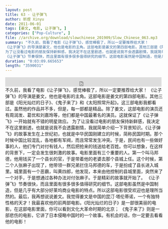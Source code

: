 ```yaml
---
layout: post
title: 63 - 让子弹飞
author: 昕煜 Xinyu
date: 2011-06-01
tags: [姜文, 电影, 让子弹飞, ]
categories: ["Pop-Culture", ]
file: //archive.org/download/slowchinese_201909/Slow_Chinese_063.mp3
summary: "不久前，我看了电影《让子弹飞》，感觉棒极了，所以一定要推荐给大家！
《让子弹飞》的导演是姜文，他也是电影的主角。这部电影是姜文的第四部电影。其他三部是《阳光灿烂的日子》、《鬼子来了》和《太阳照常升起》。这三部电影我都看过。虽然他的作品并不多，但是，每一部都是精品。除了姜文，这部电影的演员还有周润发、葛优和刘嘉玲等，他们都是中国最著名的演员。这就保证了《让子弹飞》一开始就有不错的明星效应。
为了让没看过电影的朋友保持新鲜感，我决定不在这里剧透，也就是说我不会透露剧情，我就简单介绍一下背景知识。《让子弹飞》的故事发生在上世纪初，也就是中华民国刚建立的时候，简称民国时期。那个时候中国比较混乱，各地都有军阀，而且常常发生冲突。于是，民间也有一些做好事的人，他们专门对付有钱人，然后把抢来的钱送给老百姓。你可以想象，在这样的背景下，一定会发生很刺激的故事。电影里面有三个重要的人。第一个叫马邦德，他用钱买了一个县长的官，于是带着他的老婆去那个县城上任。这个时候，第二个人张麻子出现了，他带领一群兄弟拦住马邦德的车，于是扮成了县长进入城里。城里面有一个恶霸，叫黄四郎，他发现，本来由他控制的县城里面，突然来了一个对手，于是想通过各种办法对付张麻子。于是精彩的故事就开始了。
《让子弹飞》节奏很快，而且里面有很多很多值得研究的细节。这部电影虽然是中国制造，但是几乎有大部分好莱坞商业电影的特点。所以这部电影很受欢迎也是理所当然的。最后，我再想说说姜文。我觉得姜文是中国的昆汀·塔伦蒂诺，一个有独特性格的天才！我最喜欢他的前两部电影。《阳光灿烂的日子》是一部很美丽的电影，在这部电影里面，你可以看到文化大革命时期的北京； 《鬼子来了》则是一部悲伤的电影，它讲了日本侵略中国时的一个故事。有机会的话，你一定要去看看他的电影！"
duration: "0:03:09.665653"
length: "3590031"
---
```


<iframe src="https://archive.org/embed/slowchinese_201909/Slow_Chinese_063.mp3" width="500" height="30" frameborder="0" webkitallowfullscreen="true" mozallowfullscreen="true" allowfullscreen></iframe>
不久前，我看了电影《让子弹飞》，感觉棒极了，所以一定要推荐给大家！
《让子弹飞》的导演是姜文，他也是电影的主角。这部电影是姜文的第四部电影。其他三部是《阳光灿烂的日子》、《鬼子来了》和《太阳照常升起》。这三部电影我都看过。虽然他的作品并不多，但是，每一部都是精品。除了姜文，这部电影的演员还有周润发、葛优和刘嘉玲等，他们都是中国最著名的演员。这就保证了《让子弹飞》一开始就有不错的明星效应。
为了让没看过电影的朋友保持新鲜感，我决定不在这里剧透，也就是说我不会透露剧情，我就简单介绍一下背景知识。《让子弹飞》的故事发生在上世纪初，也就是中华民国刚建立的时候，简称民国时期。那个时候中国比较混乱，各地都有军阀，而且常常发生冲突。于是，民间也有一些做好事的人，他们专门对付有钱人，然后把抢来的钱送给老百姓。你可以想象，在这样的背景下，一定会发生很刺激的故事。电影里面有三个重要的人。第一个叫马邦德，他用钱买了一个县长的官，于是带着他的老婆去那个县城上任。这个时候，第二个人张麻子出现了，他带领一群兄弟拦住马邦德的车，于是扮成了县长进入城里。城里面有一个恶霸，叫黄四郎，他发现，本来由他控制的县城里面，突然来了一个对手，于是想通过各种办法对付张麻子。于是精彩的故事就开始了。
《让子弹飞》节奏很快，而且里面有很多很多值得研究的细节。这部电影虽然是中国制造，但是几乎有大部分好莱坞商业电影的特点。所以这部电影很受欢迎也是理所当然的。最后，我再想说说姜文。我觉得姜文是中国的昆汀·塔伦蒂诺，一个有独特性格的天才！我最喜欢他的前两部电影。《阳光灿烂的日子》是一部很美丽的电影，在这部电影里面，你可以看到文化大革命时期的北京； 《鬼子来了》则是一部悲伤的电影，它讲了日本侵略中国时的一个故事。有机会的话，你一定要去看看他的电影！